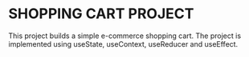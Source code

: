 # SHOPPING CART PROJECT

This project builds a simple e-commerce shopping cart. The project is implemented using useState, useContext, useReducer and useEffect.
